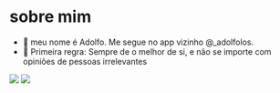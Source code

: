 # sobre mim
- 👋 meu nome é Adolfo. Me segue no app vizinho
@_adolfolos.
- 👀 Primeira regra: Sempre de o melhor de si, e não se importe com opiniões de pessoas irrelevantes



![](https://img.shields.io/badge/JavaScript-323330?style=for-the-badge&logo=javascript&logoColor=F7DF1E)
![](https://img.shields.io/badge/Scratch-4D97FF?style=for-the-badge&logo=Scratch&logoColor=white)
